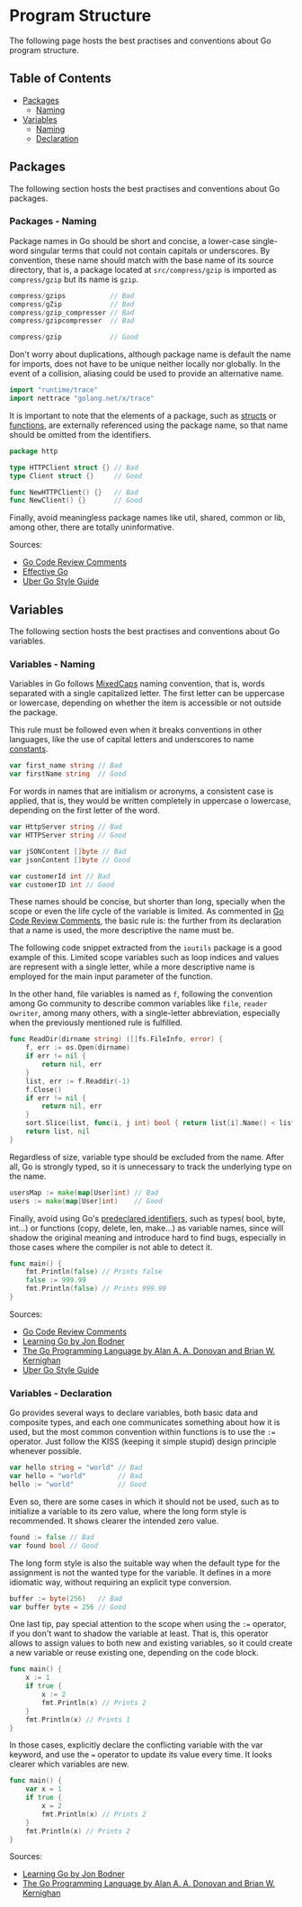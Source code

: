 # Program Structure

The following page hosts the best practises and conventions about Go program structure.

## Table of Contents

- [Packages](program-structure.md#packages)
    - [Naming](program-structure.md#packages---naming)
- [Variables](program-structure.md#variables)
    - [Naming](program-structure.md#variables---naming)
    - [Declaration](program-structure.md#variables---declaration)

## Packages

The following section hosts the best practises and conventions about Go packages.

### Packages - Naming

Package names in Go should be short and concise, a lower-case single-word singular terms that could
not contain capitals or underscores. By convention, these name should match with the base name of its source directory,
that is, a package located at ```src/compress/gzip``` is imported as ```compress/gzip``` but its name is ```gzip```.

```go
compress/gzips           // Bad
compress/gZip            // Bad
compress/gzip_compresser // Bad
compress/gzipcompresser  // Bad

compress/gzip            // Good
```

Don't worry about duplications, although package name is default the name for imports, does not have to be unique neither
locally nor globally. In the event of a collision, aliasing could be used to provide an alternative name.

```go
import "runtime/trace"
import nettrace "golang.net/x/trace"
```

It is important to note that the elements of a package, such as [structs](composite-types.md#structs)
or [functions](functions.md), are externally referenced using the package name, so that name should be omitted from the
identifiers.

```go
package http

type HTTPClient struct {} // Bad
type Client struct {}     // Good

func NewHTTPClient() {}   // Bad
func NewClient() {}       // Good
```

Finally, avoid meaningless package names like util, shared, common or lib, among other, there are totally uninformative.

Sources:

- [Go Code Review Comments](https://github.com/golang/go/wiki/CodeReviewComments#package-names)
- [Effective Go](https://go.dev/doc/effective_go#package-names)
- [Uber Go Style Guide](https://github.com/uber-go/guide/blob/master/style.md#package-names)

## Variables

The following section hosts the best practises and conventions about Go variables.

### Variables - Naming

Variables in Go follows [MixedCaps](https://go.dev/doc/effective_go#mixed-caps) naming convention, that is, words
separated with a single capitalized letter. The first letter can be uppercase or lowercase, depending on whether the
item is accessible or not outside the package.

This rule must be followed even when it breaks conventions in other languages, like the use of capital letters and
underscores to name [constants](basic-data-types.md#constants---naming).

```go
var first_name string // Bad
var firstName string  // Good
```

For words in names that are initialism or acronyms, a consistent case is applied, that is, they would be written
completely in uppercase o lowercase, depending on the first letter of the word.

```go
var HttpServer string // Bad
var HTTPServer string // Good

var jSONContent []byte // Bad
var jsonContent []byte // Good

var customerId int // Bad
var customerID int // Good
```

These names should be concise, but shorter than long, specially when the scope or even the life cycle of the variable is
limited. As commented in [Go Code Review Comments](https://github.com/golang/go/wiki/CodeReviewComments#initialisms),
the basic rule is: the further from its declaration that a name is used, the more descriptive the name must be.

The following code snippet extracted from the ```ioutils``` package is a good example of this. Limited scope variables
such as loop indices and values are represent with a single letter, while a more descriptive name is employed for the
main input parameter of the function.

In the other hand, file variables is named as ```f```, following the convention among Go community to describe common
variables like ```file```, ```reader``` o```writer```, among many others, with a single-letter abbreviation, especially
when the previously mentioned rule is fulfilled.

```go
func ReadDir(dirname string) ([]fs.FileInfo, error) {
	f, err := os.Open(dirname)
	if err != nil {
		return nil, err
	}
	list, err := f.Readdir(-1)
	f.Close()
	if err != nil {
		return nil, err
	}
	sort.Slice(list, func(i, j int) bool { return list[i].Name() < list[j].Name() })
	return list, nil
}

```

Regardless of size, variable type should be excluded from the name. After all, Go is strongly typed, so it is
unnecessary to track the underlying type on the name.

```go
usersMap := make(map[User]int) // Bad
users := make(map[User]int)    // Good
```

Finally, avoid using Go's [predeclared identifiers](https://go.dev/ref/spec#Predeclared_identifiers), such as types(
bool, byte, int...) or functions (copy, delete, len, make...) as variable names, since will shadow the original meaning
and introduce hard to find bugs, especially in those cases where the compiler is not able to detect it.

```go
func main() {
	fmt.Println(false) // Prints false
	false := 999.99
	fmt.Println(false) // Prints 999.99
}
```

Sources:

- [Go Code Review Comments](https://github.com/golang/go/wiki/CodeReviewComments#initialisms)
- [Learning Go by Jon Bodner](https://www.oreilly.com/library/view/learning-go/9781492077206/)
- [The Go Programming Language by Alan A. A. Donovan and Brian W. Kernighan](https://www.gopl.io)
- [Uber Go Style Guide](https://github.com/uber-go/guide/blob/master/style.md#avoid-using-built-in-names)

### Variables - Declaration

Go provides several ways to declare variables, both basic data and composite types, and each one communicates something
about how it is used, but the most common convention within functions is to use the ```:=``` operator. Just follow the
KISS (keeping it simple stupid) design principle whenever possible.

```go
var hello string = "world" // Bad
var hello = "world"        // Bad
hello := "world"           // Good
```

Even so, there are some cases in which it should not be used, such as to initialize a variable to its zero value, where
the long form style is recommended. It shows clearer the intended zero value.

```go
found := false // Bad
var found bool // Good
```

The long form style is also the suitable way when the default type for the assignment is not the wanted type for the
variable. It defines in a more idiomatic way, without requiring an explicit type conversion.

```go
buffer := byte(256)   // Bad
var buffer byte = 256 // Good
```

One last tip, pay special attention to the scope when using the ```:=``` operator, if you don't want to shadow the
variable at least. That is, this operator allows to assign values to both new and existing variables, so it could create
a new variable or reuse existing one, depending on the code block.

```go
func main() {
	x := 1
	if true {
		x := 2
		fmt.Println(x) // Prints 2
	}
	fmt.Println(x) // Prints 1
}
```

In those cases, explicitly declare the conflicting variable with the var keyword, and use the ```=``` operator to update
its value every time. It looks clearer which variables are new.

```go
func main() {
	var x = 1
	if true {
		x = 2
		fmt.Println(x) // Prints 2
	}
	fmt.Println(x) // Prints 2
}
```

Sources:

- [Learning Go by Jon Bodner](https://www.oreilly.com/library/view/learning-go/9781492077206/)
- [The Go Programming Language by Alan A. A. Donovan and Brian W. Kernighan](https://www.gopl.io)